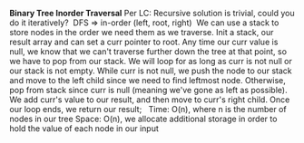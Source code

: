 **Binary Tree Inorder Traversal**
Per LC: Recursive solution is trivial, could you do it iteratively?
​
DFS => in-order (left, root, right)
​
We can use a stack to store nodes in the order we need them as we traverse. Init a stack, our result array and can set a curr pointer to root. Any time our curr value is null, we know that we can't traverse further down the tree at that point, so we have to pop from our stack. We will loop for as long as curr is not null or our stack is not empty. While curr is not null, we push the node to our stack and move to the left child since we need to find leftmost node. Otherwise, pop from stack since curr is null (meaning we've gone as left as possible). We add curr's value to our result, and then move to curr's right child. Once our loop ends, we return our result;
​
​
Time: O(n), where n is the number of nodes in our tree
Space: O(n), we allocate additional storage in order to hold the value of each node in our input